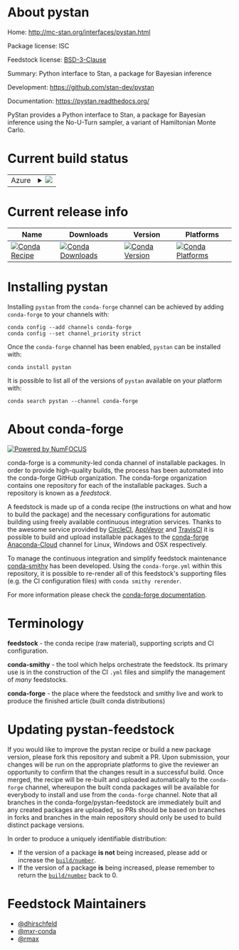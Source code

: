 About pystan
============

Home: http://mc-stan.org/interfaces/pystan.html

Package license: ISC

Feedstock license: [BSD-3-Clause](https://github.com/conda-forge/pystan-feedstock/blob/master/LICENSE.txt)

Summary: Python interface to Stan, a package for Bayesian inference

Development: https://github.com/stan-dev/pystan

Documentation: https://pystan.readthedocs.org/

PyStan provides a Python interface to Stan, a package for Bayesian
inference using the No-U-Turn sampler, a variant of Hamiltonian Monte
Carlo.


Current build status
====================


<table>
    
  <tr>
    <td>Azure</td>
    <td>
      <details>
        <summary>
          <a href="https://dev.azure.com/conda-forge/feedstock-builds/_build/latest?definitionId=927&branchName=master">
            <img src="https://dev.azure.com/conda-forge/feedstock-builds/_apis/build/status/pystan-feedstock?branchName=master">
          </a>
        </summary>
        <table>
          <thead><tr><th>Variant</th><th>Status</th></tr></thead>
          <tbody><tr>
              <td>linux_64_numpy1.18python3.7.____cpython</td>
              <td>
                <a href="https://dev.azure.com/conda-forge/feedstock-builds/_build/latest?definitionId=927&branchName=master">
                  <img src="https://dev.azure.com/conda-forge/feedstock-builds/_apis/build/status/pystan-feedstock?branchName=master&jobName=linux&configuration=linux_64_numpy1.18python3.7.____cpython" alt="variant">
                </a>
              </td>
            </tr><tr>
              <td>linux_64_numpy1.18python3.8.____cpython</td>
              <td>
                <a href="https://dev.azure.com/conda-forge/feedstock-builds/_build/latest?definitionId=927&branchName=master">
                  <img src="https://dev.azure.com/conda-forge/feedstock-builds/_apis/build/status/pystan-feedstock?branchName=master&jobName=linux&configuration=linux_64_numpy1.18python3.8.____cpython" alt="variant">
                </a>
              </td>
            </tr><tr>
              <td>linux_64_numpy1.19python3.9.____cpython</td>
              <td>
                <a href="https://dev.azure.com/conda-forge/feedstock-builds/_build/latest?definitionId=927&branchName=master">
                  <img src="https://dev.azure.com/conda-forge/feedstock-builds/_apis/build/status/pystan-feedstock?branchName=master&jobName=linux&configuration=linux_64_numpy1.19python3.9.____cpython" alt="variant">
                </a>
              </td>
            </tr><tr>
              <td>linux_64_numpy1.21python3.10.____cpython</td>
              <td>
                <a href="https://dev.azure.com/conda-forge/feedstock-builds/_build/latest?definitionId=927&branchName=master">
                  <img src="https://dev.azure.com/conda-forge/feedstock-builds/_apis/build/status/pystan-feedstock?branchName=master&jobName=linux&configuration=linux_64_numpy1.21python3.10.____cpython" alt="variant">
                </a>
              </td>
            </tr><tr>
              <td>osx_64_numpy1.18python3.7.____cpython</td>
              <td>
                <a href="https://dev.azure.com/conda-forge/feedstock-builds/_build/latest?definitionId=927&branchName=master">
                  <img src="https://dev.azure.com/conda-forge/feedstock-builds/_apis/build/status/pystan-feedstock?branchName=master&jobName=osx&configuration=osx_64_numpy1.18python3.7.____cpython" alt="variant">
                </a>
              </td>
            </tr><tr>
              <td>osx_64_numpy1.18python3.8.____cpython</td>
              <td>
                <a href="https://dev.azure.com/conda-forge/feedstock-builds/_build/latest?definitionId=927&branchName=master">
                  <img src="https://dev.azure.com/conda-forge/feedstock-builds/_apis/build/status/pystan-feedstock?branchName=master&jobName=osx&configuration=osx_64_numpy1.18python3.8.____cpython" alt="variant">
                </a>
              </td>
            </tr><tr>
              <td>osx_64_numpy1.19python3.9.____cpython</td>
              <td>
                <a href="https://dev.azure.com/conda-forge/feedstock-builds/_build/latest?definitionId=927&branchName=master">
                  <img src="https://dev.azure.com/conda-forge/feedstock-builds/_apis/build/status/pystan-feedstock?branchName=master&jobName=osx&configuration=osx_64_numpy1.19python3.9.____cpython" alt="variant">
                </a>
              </td>
            </tr><tr>
              <td>osx_64_numpy1.21python3.10.____cpython</td>
              <td>
                <a href="https://dev.azure.com/conda-forge/feedstock-builds/_build/latest?definitionId=927&branchName=master">
                  <img src="https://dev.azure.com/conda-forge/feedstock-builds/_apis/build/status/pystan-feedstock?branchName=master&jobName=osx&configuration=osx_64_numpy1.21python3.10.____cpython" alt="variant">
                </a>
              </td>
            </tr>
          </tbody>
        </table>
      </details>
    </td>
  </tr>
</table>

Current release info
====================

| Name | Downloads | Version | Platforms |
| --- | --- | --- | --- |
| [![Conda Recipe](https://img.shields.io/badge/recipe-pystan-green.svg)](https://anaconda.org/conda-forge/pystan) | [![Conda Downloads](https://img.shields.io/conda/dn/conda-forge/pystan.svg)](https://anaconda.org/conda-forge/pystan) | [![Conda Version](https://img.shields.io/conda/vn/conda-forge/pystan.svg)](https://anaconda.org/conda-forge/pystan) | [![Conda Platforms](https://img.shields.io/conda/pn/conda-forge/pystan.svg)](https://anaconda.org/conda-forge/pystan) |

Installing pystan
=================

Installing `pystan` from the `conda-forge` channel can be achieved by adding `conda-forge` to your channels with:

```
conda config --add channels conda-forge
conda config --set channel_priority strict
```

Once the `conda-forge` channel has been enabled, `pystan` can be installed with:

```
conda install pystan
```

It is possible to list all of the versions of `pystan` available on your platform with:

```
conda search pystan --channel conda-forge
```


About conda-forge
=================

[![Powered by
NumFOCUS](https://img.shields.io/badge/powered%20by-NumFOCUS-orange.svg?style=flat&colorA=E1523D&colorB=007D8A)](https://numfocus.org)

conda-forge is a community-led conda channel of installable packages.
In order to provide high-quality builds, the process has been automated into the
conda-forge GitHub organization. The conda-forge organization contains one repository
for each of the installable packages. Such a repository is known as a *feedstock*.

A feedstock is made up of a conda recipe (the instructions on what and how to build
the package) and the necessary configurations for automatic building using freely
available continuous integration services. Thanks to the awesome service provided by
[CircleCI](https://circleci.com/), [AppVeyor](https://www.appveyor.com/)
and [TravisCI](https://travis-ci.com/) it is possible to build and upload installable
packages to the [conda-forge](https://anaconda.org/conda-forge)
[Anaconda-Cloud](https://anaconda.org/) channel for Linux, Windows and OSX respectively.

To manage the continuous integration and simplify feedstock maintenance
[conda-smithy](https://github.com/conda-forge/conda-smithy) has been developed.
Using the ``conda-forge.yml`` within this repository, it is possible to re-render all of
this feedstock's supporting files (e.g. the CI configuration files) with ``conda smithy rerender``.

For more information please check the [conda-forge documentation](https://conda-forge.org/docs/).

Terminology
===========

**feedstock** - the conda recipe (raw material), supporting scripts and CI configuration.

**conda-smithy** - the tool which helps orchestrate the feedstock.
                   Its primary use is in the construction of the CI ``.yml`` files
                   and simplify the management of *many* feedstocks.

**conda-forge** - the place where the feedstock and smithy live and work to
                  produce the finished article (built conda distributions)


Updating pystan-feedstock
=========================

If you would like to improve the pystan recipe or build a new
package version, please fork this repository and submit a PR. Upon submission,
your changes will be run on the appropriate platforms to give the reviewer an
opportunity to confirm that the changes result in a successful build. Once
merged, the recipe will be re-built and uploaded automatically to the
`conda-forge` channel, whereupon the built conda packages will be available for
everybody to install and use from the `conda-forge` channel.
Note that all branches in the conda-forge/pystan-feedstock are
immediately built and any created packages are uploaded, so PRs should be based
on branches in forks and branches in the main repository should only be used to
build distinct package versions.

In order to produce a uniquely identifiable distribution:
 * If the version of a package **is not** being increased, please add or increase
   the [``build/number``](https://docs.conda.io/projects/conda-build/en/latest/resources/define-metadata.html#build-number-and-string).
 * If the version of a package **is** being increased, please remember to return
   the [``build/number``](https://docs.conda.io/projects/conda-build/en/latest/resources/define-metadata.html#build-number-and-string)
   back to 0.

Feedstock Maintainers
=====================

* [@dhirschfeld](https://github.com/dhirschfeld/)
* [@mxr-conda](https://github.com/mxr-conda/)
* [@rmax](https://github.com/rmax/)

